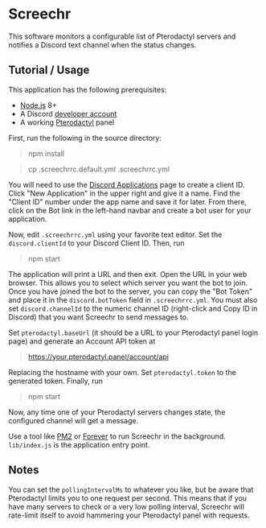 # Screechr

This software monitors a configurable list of Pterodactyl servers and notifies a Discord text channel when the status changes.

## Tutorial / Usage

This application has the following prerequisites:

- [Node.js](https://nodejs.org/en/download/) 8+
- A Discord [developer account](https://discordapp.com/developers)
- A working [Pterodactyl](https://pterodactyl.io) panel

First, run the following in the source directory:

> npm install

> cp .screechrrc.default.yml .screechrrc.yml

You will need to use the [Discord Applications](https://discordapp.com/developers/applications/) page to create a client ID. Click "New Application" in the upper right and give it a name. Find the "Client ID" number under the app name and save it for later. From there, click on the Bot link in the left-hand navbar and create a bot user for your application.

Now, edit `.screechrrc.yml` using your favorite text editor. Set the `discord.clientId` to your Discord Client ID. Then, run

> npm start

The application will print a URL and then exit. Open the URL in your web browser. This allows you to select which server you want the bot to join. Once you have joined the bot to the server, you can copy the "Bot Token" and place it in the `discord.botToken` field in `.screechrrc.yml`. You must also set `discord.channelId` to the numeric channel ID (right-click and Copy ID in Discord) that you want Screechr to send messages to.

Set `pterodactyl.baseUrl` (it should be a URL to your Pterodactyl panel login page) and generate an Account API token at

> https://your.pterodactyl.panel/account/api

Replacing the hostname with your own. Set `pterodactyl.token` to the generated token. Finally, run

> npm start

Now, any time one of your Pterodactyl servers changes state, the configured channel will get a message.

Use a tool like [PM2](https://www.npmjs.com/package/pm2) or [Forever](https://www.npmjs.com/package/forever) to run Screechr in the background. `lib/index.js` is the application entry point.

## Notes

You can set the `pollingIntervalMs` to whatever you like, but be aware that Pterodactyl limits you to one request per second. This means that if you have many servers to check or a very low polling interval, Screechr will rate-limit itself to avoid hammering your Pterodactyl panel with requests.

